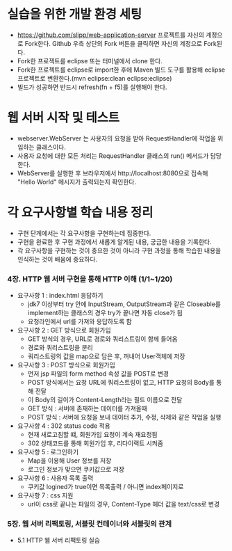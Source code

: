 # 실습을 위한 개발 환경 세팅
* https://github.com/slipp/web-application-server 프로젝트를 자신의 계정으로 Fork한다. Github 우측 상단의 Fork 버튼을 클릭하면 자신의 계정으로 Fork된다.
* Fork한 프로젝트를 eclipse 또는 터미널에서 clone 한다.
* Fork한 프로젝트를 eclipse로 import한 후에 Maven 빌드 도구를 활용해 eclipse 프로젝트로 변환한다.(mvn eclipse:clean eclipse:eclipse)
* 빌드가 성공하면 반드시 refresh(fn + f5)를 실행해야 한다.

# 웹 서버 시작 및 테스트
* webserver.WebServer 는 사용자의 요청을 받아 RequestHandler에 작업을 위임하는 클래스이다.
* 사용자 요청에 대한 모든 처리는 RequestHandler 클래스의 run() 메서드가 담당한다.
* WebServer를 실행한 후 브라우저에서 http://localhost:8080으로 접속해 "Hello World" 메시지가 출력되는지 확인한다.

# 각 요구사항별 학습 내용 정리
* 구현 단계에서는 각 요구사항을 구현하는데 집중한다. 
* 구현을 완료한 후 구현 과정에서 새롭게 알게된 내용, 궁금한 내용을 기록한다.
* 각 요구사항을 구현하는 것이 중요한 것이 아니라 구현 과정을 통해 학습한 내용을 인식하는 것이 배움에 중요하다. 

### 4장. HTTP 웹 서버 구현을 통해 HTTP 이해 (1/1~1/20)
  - 요구사항 1 : index.html 응답하기
    - jdk7 이상부터 try 안에 InputStream, OutputStream과 같은 Closeable를 implement하는 클래스의 경우 try가 끝나면 자동 close가 됨
    - 요청라인에서 url를 가져와 응답하도록 함
  - 요구사항 2 : GET 방식으로 회원가입
    - GET 방식의 경우, URL로 경로와 쿼리스트링이 함께 들어옴
    - 경로와 쿼리스트링을 분리
    - 쿼리스트링의 값을 map으로 담은 후, 꺼내어 User객체에 저장
  - 요구사항 3 : POST 방식으로 회원가입
    - 먼저 jsp 파일의 form method 속성 값을 POST로 변경
    - POST 방식에서는 요청 URL에 쿼리스트링이 없고, HTTP 요청의 Body를 통해 전달
    - 이 Body의 길이가 Content-Length라는 필드 이름으로 전달
    - GET 방식 : 서버에 존재하는 데이터를 가져올때
    - POST 방식 : 서버에 요청을 보내 데이터 추가, 수정, 삭제와 같은 작업을 실행
  - 요구사항 4 : 302 status code 적용
    - 현재 새로고침할 떄, 회원가입 요청이 계속 재요청됨
    - 302 상태코드를 통해 회원가입 후, 리다이랙트 시켜줌
  - 요구사항 5 : 로그인하기
    - Map을 이용해 User 정보를 저장
    - 로그인 정보가 맞으면 쿠키값으로 저장
  - 요구사항 6 : 사용자 목록 출력
    - 쿠키값 logined가 true이면 목록출력 / 아니면 index페이지로
  - 요구사항 7 : css 지원
    - url이 css로 끝나는 파일의 경우, Content-Type 헤더 값을 text/css로 변경
### 5장. 웹 서버 리팩토링, 서블릿 컨테이너와 서블릿의 관계
  - 5.1 HTTP 웹 서버 리팩토링 실습
